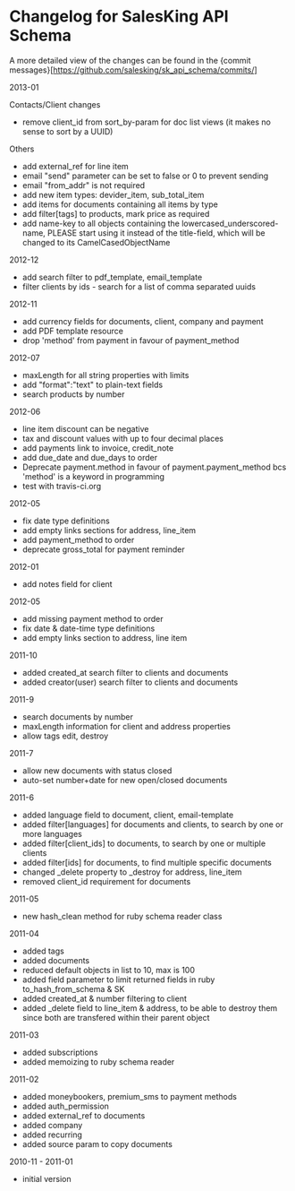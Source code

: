 # Changelog for SalesKing API Schema

A more detailed view of the changes can be found in the {commit messages}[https://github.com/salesking/sk_api_schema/commits/]

2013-01

Contacts/Client changes
*  remove client_id from sort_by-param for doc list views (it makes no sense to sort by a UUID)


Others
* add external_ref for line item
* email "send" parameter can be set to false or 0 to prevent sending
* email "from_addr" is not required
* add new item types: devider_item, sub_total_item
* add items for documents containing all items by type
* add filter\[tags] to products, mark price as required
* add name-key to all objects containing the lowercased_underscored-name, PLEASE start using it instead of the title-field, which will be changed to its CamelCasedObjectName

2012-12
* add search filter to pdf_template, email_template
* filter clients by ids - search for a list of comma separated uuids

2012-11
* add currency fields for documents, client, company and payment
* add PDF template resource
* drop 'method' from payment in favour of payment_method

2012-07
* maxLength for all string properties with limits
* add "format":"text" to plain-text fields
* search products by number

2012-06
* line item discount can be negative
* tax and discount values with up to four decimal places
* add payments link to invoice, credit_note
* add due_date and due_days to order
* Deprecate payment.method in favour of payment.payment_method bcs 'method' is a keyword in programming
* test with travis-ci.org

2012-05
* fix date type definitions
* add empty links sections for address, line_item
* add payment_method to order
* deprecate gross_total for payment reminder

2012-01
* add notes field for client

2012-05

* add missing payment method to order
* fix date & date-time type definitions
* add empty links section to address, line item

2011-10
* added created_at search filter to clients and documents
* added creator(user) search filter to clients and documents

2011-9
* search documents by number
* maxLength information for client and address properties
* allow tags edit, destroy

2011-7
* allow new documents with status closed
* auto-set number+date for new open/closed documents

2011-6
* added language field to document, client, email-template
* added filter\[languages] for documents and clients, to search by one or more languages
* added filter\[client_ids] to documents, to search by one or multiple clients
* added filter\[ids] for documents, to find multiple specific documents
* changed _delete property to _destroy for address, line_item
* removed client_id requirement for documents

2011-05
* new hash_clean method for ruby schema reader class

2011-04
* added tags
* added documents
* reduced default objects in list to 10, max is 100
* added field parameter to limit returned fields in ruby to_hash_from_schema & SK
* added created_at & number filtering to client
* added _delete field to line_item & address, to be able to destroy them since both are transfered within their parent object

2011-03
* added subscriptions
* added memoizing to ruby schema reader

2011-02
* added moneybookers, premium_sms to payment methods
* added auth_permission
* added external_ref to documents
* added company
* added recurring
* added source param to copy documents

2010-11 - 2011-01
* initial version
